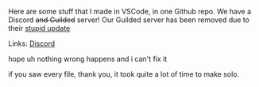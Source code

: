 Here are some stuff that I made in VSCode, in one Github repo. We have a Discord ~~and Guilded~~ server!
Our Guilded server has been removed due to their [stupid update](https://www.guilded.gg/blog/update-to-guilded-login-requirements)


Links:
[Discord](https://discord.gg/8nR7PmUAfN)


hope uh nothing wrong happens and i can't fix it

if you saw every file, thank you, it took quite a lot of time to make solo.